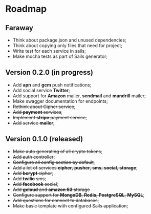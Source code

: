 # Roadmap

## Faraway

- Think about package.json and unused dependencies;
- Think about copying only files that need for project;
- Write test for each service in sails;
- Make mocha tests as part of Sails generator;

## Version 0.2.0 (in progress)

- Add **apn** and **gcm** push notifications;
- Add social service **Twitter**;
- Add support for **Amazon** mailer, **sendmail** and **mandrill** mailer;
- Make swagger documentation for endpoints;
- ~~Rethink about Cipher service~~;
- ~~Add **payment** services~~;
- ~~Implement **stripe** payment service~~;
- ~~Add service **mailer**~~;

## Version 0.1.0 (released)
- ~~Make auto generating of all crypto tokens~~;
- ~~Add auth controller~~;
- ~~Configure all config section by default~~;
- ~~Add a lot of services **cipher**, **pusher**, **sms**, **social**, **storage**~~;
- ~~Add **bcrypt** cipher~~;
- ~~Add **twilio** sms~~;
- ~~Add **facebook** social~~;
- ~~Add **gcloud** and **amazon S3** storage~~
- ~~Configure support for **MongoDB**, **Redis**, **PostgreSQL**, **MySQL**~~;
- ~~Add questions for connect to databases~~;
- ~~Make basic template with configured Sails application~~;
